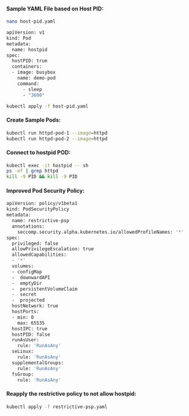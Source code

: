 
#### Sample YAML File based on Host PID:
```sh
nano host-pid.yaml
```
```sh
apiVersion: v1
kind: Pod
metadata:
  name: hostpid
spec:
  hostPID: true
  containers:
  - image: busybox
    name: demo-pod
    command:
      - sleep
      - "3600"
```
```sh
kubectl apply -f host-pid.yaml
```
#### Create Sample Pods:
```sh
kubectl run httpd-pod-1 --image=httpd
kubectl run httpd-pod-2 --image=httpd
```
#### Connect to hostpid POD:
```sh
kubectl exec -it hostpid -- sh
ps -ef | grep httpd
kill -9 PID && kill -9 PID
```
#### Improved Pod Security Policy:
```sh
apiVersion: policy/v1beta1
kind: PodSecurityPolicy
metadata:
  name: restrictive-psp
  annotations:
    seccomp.security.alpha.kubernetes.io/allowedProfileNames: '*'
spec:
  privileged: false
  allowPrivilegeEscalation: true
  allowedCapabilities:
  - '*'
  volumes:
  - configMap
  -  downwardAPI
  -  emptyDir
  -  persistentVolumeClaim
  -  secret
  -  projected
  hostNetwork: true
  hostPorts:
  - min: 0
    max: 65535
  hostIPC: true
  hostPID: false
  runAsUser:
    rule: 'RunAsAny'
  seLinux:
    rule: 'RunAsAny'
  supplementalGroups:
    rule: 'RunAsAny'
  fsGroup:
    rule: 'RunAsAny'
```
#### Reapply the restrictive policy to not allow hostpid:
```sh
kubectl apply -f restrictive-psp.yaml
